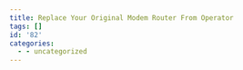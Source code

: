 ```yaml
---
title: Replace Your Original Modem Router From Operator
tags: []
id: '82'
categories:
  - - uncategorized
---
```

